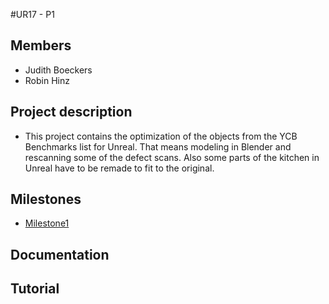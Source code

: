 #UR17 - P1

## Members
* Judith Boeckers
* Robin Hinz

## Project description

* This project contains the optimization of the objects from the YCB Benchmarks list for Unreal. That means modeling in Blender and rescanning some of the defect scans. Also some parts of the kitchen in Unreal have to be remade to fit to the original.

## Milestones

* [Milestone1](Documentation/Milestone1.md)

## Documentation

## Tutorial

